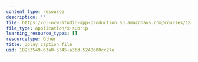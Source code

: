 ```yaml
---
content_type: resource
description: ''
file: https://ol-ocw-studio-app-production.s3.amazonaws.com/courses/18-06sc-linear-algebra-fall-2011/1823354963a05345a36d5248600cc27e_lpnY5QVjU5w.vtt
file_type: application/x-subrip
learning_resource_types: []
resourcetype: Other
title: 3play caption file
uid: 18233549-63a0-5345-a36d-5248600cc27e
---
```

